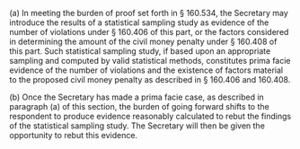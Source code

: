 (a) In meeting the burden of proof set forth in § 160.534, the Secretary may introduce the results of a statistical sampling study as evidence of the number of violations under § 160.406 of this part, or the factors considered in determining the amount of the civil money penalty under § 160.408 of this part. Such statistical sampling study, if based upon an appropriate sampling and computed by valid statistical methods, constitutes prima facie evidence of the number of violations and the existence of factors material to the proposed civil money penalty as described in § 160.406 and 160.408.

(b) Once the Secretary has made a prima facie case, as described in paragraph (a) of this section, the burden of going forward shifts to the respondent to produce evidence reasonably calculated to rebut the findings of the statistical sampling study. The Secretary will then be given the opportunity to rebut this evidence.
